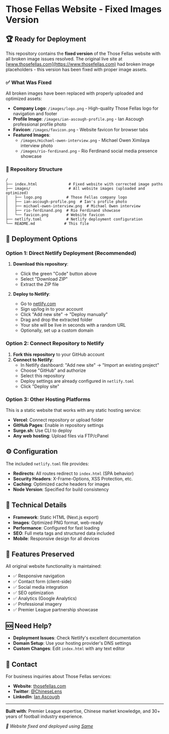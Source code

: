 # Those Fellas Website - Fixed Images Version

## 🏆 Ready for Deployment

This repository contains the **fixed version** of the Those Fellas website with all broken image issues resolved. The original live site at [www.thosefellas.com](https://www.thosefellas.com) had broken image placeholders - this version has been fixed with proper image assets.

### ✅ What Was Fixed

All broken images have been replaced with properly uploaded and optimized assets:

- **Company Logo**: `/images/logo.png` - High-quality Those Fellas logo for navigation and footer
- **Profile Image**: `/images/ian-ascough-profile.png` - Ian Ascough professional profile photo
- **Favicon**: `/images/favicon.png` - Website favicon for browser tabs
- **Featured Images**: 
  - `/images/michael-owen-interview.png` - Michael Owen Ximilaya interview photo
  - `/images/rio-ferdinand.png` - Rio Ferdinand social media presence showcase

### 📁 Repository Structure

```
/
├── index.html              # Fixed website with corrected image paths
├── images/                 # All website images (uploaded and optimized)
│   ├── logo.png           # Those Fellas company logo
│   ├── ian-ascough-profile.png  # Ian's profile photo
│   ├── michael-owen-interview.png  # Michael Owen interview
│   ├── rio-ferdinand.png  # Rio Ferdinand showcase
│   └── favicon.png        # Website favicon
├── netlify.toml           # Netlify deployment configuration
└── README.md             # This file
```

## 🚀 Deployment Options

### Option 1: Direct Netlify Deployment (Recommended)

1. **Download this repository**:
   - Click the green "Code" button above
   - Select "Download ZIP"
   - Extract the ZIP file

2. **Deploy to Netlify**:
   - Go to [netlify.com](https://netlify.com)
   - Sign up/log in to your account
   - Click "Add new site" → "Deploy manually"
   - Drag and drop the extracted folder
   - Your site will be live in seconds with a random URL
   - Optionally, set up a custom domain

### Option 2: Connect Repository to Netlify

1. **Fork this repository** to your GitHub account
2. **Connect to Netlify**:
   - In Netlify dashboard: "Add new site" → "Import an existing project"
   - Choose "GitHub" and authorize
   - Select this repository
   - Deploy settings are already configured in `netlify.toml`
   - Click "Deploy site"

### Option 3: Other Hosting Platforms

This is a static website that works with any static hosting service:
- **Vercel**: Connect repository or upload folder
- **GitHub Pages**: Enable in repository settings
- **Surge.sh**: Use CLI to deploy
- **Any web hosting**: Upload files via FTP/cPanel

## ⚙️ Configuration

The included `netlify.toml` file provides:
- **Redirects**: All routes redirect to `index.html` (SPA behavior)
- **Security Headers**: X-Frame-Options, XSS Protection, etc.
- **Caching**: Optimized cache headers for images
- **Node Version**: Specified for build consistency

## 🔧 Technical Details

- **Framework**: Static HTML (Next.js export)
- **Images**: Optimized PNG format, web-ready
- **Performance**: Configured for fast loading
- **SEO**: Full meta tags and structured data included
- **Mobile**: Responsive design for all devices

## 📱 Features Preserved

All original website functionality is maintained:
- ✅ Responsive navigation
- ✅ Contact form (client-side)
- ✅ Social media integration
- ✅ SEO optimization
- ✅ Analytics (Google Analytics)
- ✅ Professional imagery
- ✅ Premier League partnership showcase

## 🆘 Need Help?

- **Deployment Issues**: Check Netlify's excellent documentation
- **Domain Setup**: Use your hosting provider's DNS settings
- **Custom Changes**: Edit `index.html` with any text editor

## 📧 Contact

For business inquiries about Those Fellas services:
- **Website**: [thosefellas.com](https://thosefellas.com)
- **Twitter**: [@ChineseLens](https://twitter.com/ChineseLens)
- **LinkedIn**: [Ian Ascough](https://www.linkedin.com/in/ianascough/)

---

**Built with**: Premier League expertise, Chinese market knowledge, and 30+ years of football industry experience.

*🤖 Website fixed and deployed using [Same](https://same.new)*